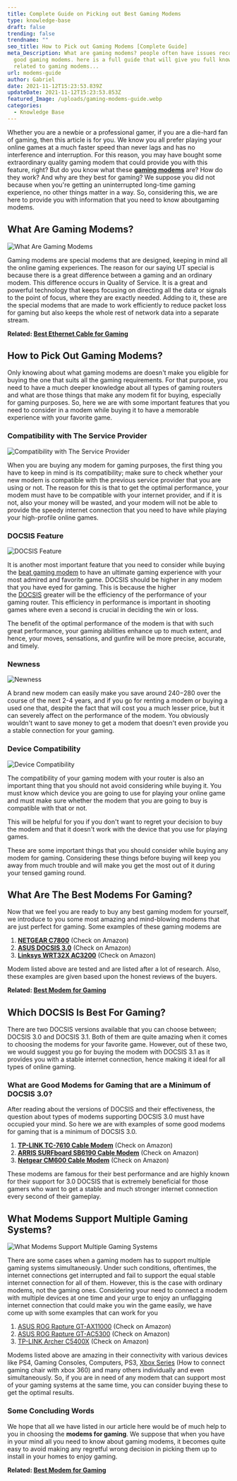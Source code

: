 ```yaml
---
title: Complete Guide on Picking out Best Gaming Modems
type: knowledge-base
draft: false
trending: false
trendname: ""
seo_title: How to Pick out Gaming Modems [Complete Guide]
meta_Description: What are gaming modems? people often have issues recognizing
  good gaming modems. here is a full guide that will give you full knowledge
  related to gaming modems...
url: modems-guide
author: Gabriel
date: 2021-11-12T15:23:53.839Z
updateDate: 2021-11-12T15:23:53.853Z
featured_Image: /uploads/gaming-modems-guide.webp
categories:
  - Knowledge Base
---
```

Whether you are a newbie or a professional gamer, if you are a die-hard fan of gaming, then this article is for you. We know you all prefer playing your online games at a much faster speed than never lags and has no interference and interruption. For this reason, you may have bought some extraordinary quality gaming modem that could provide you with this feature, right? But do you know what these **[gaming modems](https://gamingtechies.com/best-modem/)** are? How do they work? And why are they best for gaming? We suppose you did not because when you're getting an uninterrupted long-time gaming experience, no other things matter in a way. So, considering this, we are here to provide you with information that you need to know aboutgaming modems.

## What Are Gaming Modems?

![What Are Gaming Modems](/uploads/what-are-gaming-modems.webp "What Are Gaming Modems")

Gaming modems are special modems that are designed, keeping in mind all the online gaming experiences. The reason for our saying UT special is because there is a great difference between a gaming and an ordinary modem. This difference occurs in Quality of Service. It is a great and powerful technology that keeps focusing on directing all the data or signals to the point of focus, where they are exactly needed. Adding to it, these are the special modems that are made to work efficiently to reduce packet loss for gaming but also keeps the whole rest of network data into a separate stream.

**Related: [Best Ethernet Cable for Gaming](https://gamingtechies.com/best-ethernet-cable/)**

## How to Pick Out Gaming Modems?

Only knowing about what gaming modems are doesn't make you eligible for buying the one that suits all the gaming requirements. For that purpose, you need to have a much deeper knowledge about all types of gaming routers and what are those things that make any modem fit for buying, especially for gaming purposes. So, here we are with some important features that you need to consider in a modem while buying it to have a memorable experience with your favorite game.

### Compatibility with The Service Provider

![Compatibility with The Service Provider](/uploads/compatibility-with-the-service-provider.webp "Compatibility with The Service Provider")

When you are buying any modem for gaming purposes, the first thing you have to keep in mind is its compatibility; make sure to check whether your new modem is compatible with the previous service provider that you are using or not. The reason for this is that to get the optimal performance, your modem must have to be compatible with your internet provider, and if it is not, also your money will be wasted, and your modem will not be able to provide the speedy internet connection that you need to have while playing your high-profile online games.

### DOCSIS Feature

![DOCSIS Feature](/uploads/docsis-feature.webp "DOCSIS Feature")

It is another most important feature that you need to consider while buying the [beat gaming modem](https://gamingtechies.com/best-modem/) to have an ultimate gaming experience with your most admired and favorite game. DOCSIS should be higher in any modem that you have eyed for gaming. This is because the higher the [DOCSIS](https://en.wikipedia.org/wiki/DOCSIS) greater will be the efficiency of the performance of your gaming router. This efficiency in performance is important in shooting games where even a second is crucial in deciding the win or loss.

The benefit of the optimal performance of the modem is that with such great performance, your gaming abilities enhance up to much extent, and hence, your moves, sensations, and gunfire will be more precise, accurate, and timely.

### Newness

![Newness](/uploads/newness.webp "Newness")

A brand new modem can easily make you save around $240-$280 over the course of the next 2-4 years, and if you go for renting a modem or buying a used one that, despite the fact that will cost you a much lesser price, but it can severely affect on the performance of the modem. You obviously wouldn't want to save money to get a modem that doesn't even provide you a stable connection for your gaming.

### Device Compatibility

![Device Compatibility](/uploads/device-compatibility.webp "Device Compatibility")

The compatibility of your gaming modem with your router is also an important thing that you should not avoid considering while buying it. You must know which device you are going to use for playing your online game and must make sure whether the modem that you are going to buy is compatible with that or not.

This will be helpful for you if you don't want to regret your decision to buy the modem and that it doesn't work with the device that you use for playing games.

These are some important things that you should consider while buying any modem for gaming. Considering these things before buying will keep you away from much trouble and will make you get the most out of it during your tensed gaming round.

## What Are The Best Modems For Gaming?

Now that we feel you are ready to buy any best gaming modem for yourself, we introduce to you some most amazing and mind-blowing modems that are just perfect for gaming. Some examples of these gaming modems are

1. **[NETGEAR C7800](https://www.amazon.com/NETGEAR-Nighthawk-Cable-Modem-Router/dp/B07SHK2241?keywords=netgear+c7800&qid=1643648615&refinements=p_89%3ANETGEAR&sr=8-1-spons&psc=1&spLa=ZW5jcnlwdGVkUXVhbGlmaWVyPUEyRDM2TkwyNjhJWEQxJmVuY3J5cHRlZElkPUEwMzM5NDQ1MllWMFEyTjAxNFJFMCZlbmNyeXB0ZWRBZElkPUEwNTczMjk0MU1TREhWUUVNR0laTCZ3aWRnZXROYW1lPXNwX2F0ZiZhY3Rpb249Y2xpY2tSZWRpcmVjdCZkb05vdExvZ0NsaWNrPXRydWU%3D&linkCode=ll1&tag=gamingtechi09-20&linkId=ba0bc360e2d96b1593b0adc6bfb7a27f&language=en_US&ref_=as_li_ss_tl)** (Check on Amazon)
2. **[ASUS DOCSIS 3.0](https://www.amazon.com/Asus-Modem-Router-Combo-All/dp/B06Y3XQ8M9?&linkCode=ll1&tag=gamingtechi09-20&linkId=bc27ba49112885d4f2fce75e05df2e4a&language=en_US&ref_=as_li_ss_tl)** (Check on Amazon)
3. **[Linksys WRT32X AC3200](https://www.amazon.com/Linksys-AC3200-Dual-Band-Prioritization-WRT32X/dp/B072LQZFHM?&linkCode=ll1&tag=gamingtechi09-20&linkId=211cd05731081f185a3d71bfb4c2980a&language=en_US&ref_=as_li_ss_tl)** (Check on Amazon)

Modem listed above are tested and are listed after a lot of research. Also, these examples are given based upon the honest reviews of the buyers.

**Related: [Best Modem for Gaming](https://gamingtechies.com/best-modem/)**

## Which DOCSIS Is Best For Gaming?

There are two DOCSIS versions available that you can choose between; DOCSIS 3.0 and DOCSIS 3.1. Both of them are quite amazing when it comes to choosing the modems for your favorite game. However, out of these two, we would suggest you go for buying the modem with DOCSIS 3.1 as it provides you with a stable internet connection, hence making it ideal for all types of online gaming.

### What are Good Modems for Gaming that are a Minimum of DOCSIS 3.0?

After reading about the versions of DOCSIS and their effectiveness, the question about types of modems supporting DOCSIS 3.0 must have occupied your mind. So here we are with examples of some good modems for gaming that is a minimum of DOCSIS 3.0.

1. **[TP-LINK TC-7610 Cable Modem](https://www.amazon.com/TP-Link-TC-7610-Download-343Mbps-Certified/dp/B010Q29YF8?&linkCode=ll1&tag=gamingtechi09-20&linkId=83aed9472d0261bf0bf4f65c807a0cdd&language=en_US&ref_=as_li_ss_tl)** (Check on Amazon)
2. **[ARRIS SURFboard SB6190 Cable Modem](https://www.amazon.com/ARRIS-SURFboard-Cablevision-SB6190-White/dp/B016PE1X5K?&linkCode=ll1&tag=gamingtechi09-20&linkId=7bb897f30753fcfa2f7a84b7fcd9d62d&language=en_US&ref_=as_li_ss_tl)** (Check on Amazon)
3. **[Netgear CM600 Cable Modem](https://www.amazon.com/NETGEAR-960Mbps-Certified-XFINITY-Spectrum/dp/B01621M1S4?&linkCode=ll1&tag=gamingtechi09-20&linkId=b91f68ddc21c74434d3f6fcee8c3d3f7&language=en_US&ref_=as_li_ss_tl)** (Check on Amazon)

These modems are famous for their best performance and are highly known for their support for 3.0 DOCSIS that is extremely beneficial for those gamers who want to get a stable and much stronger internet connection every second of their gameplay.

## What Modems Support Multiple Gaming Systems?

![What Modems Support Multiple Gaming Systems](/uploads/what-modems-support-multiple-gaming-system.webp "What Modems Support Multiple Gaming Systems")

There are some cases when a gaming modem has to support multiple gaming systems simultaneously. Under such conditions, oftentimes, the internet connections get interrupted and fail to support the equal stable internet connection for all of them. However, this is the case with ordinary modems, not the gaming ones. Considering your need to connect a modem with multiple devices at one time and your urge to enjoy an unflagging internet connection that could make you win the game easily, we have come up with some examples that can work for you

1. [ASUS ROG Rapture GT-AX11000](https://amzn.to/3msnCx8) (Check on Amazon)
2. [ASUS ROG Rapture GT-AC5300](https://amzn.to/2Or6xqG) (Check on Amazon)
3. [TP-LINK Archer C5400X](https://amzn.to/3mqRppS) (Check on Amazon)

Modems listed above are amazing in their connectivity with various devices like PS4, Gaming Consoles, Computers, PS3, [Xbox Series](https://gamingtechies.com/how-to-connect-chair-to-xbox-360/) (How to connect gaming chair with xbox 360) and many others individually and even simultaneously. So, if you are in need of any modem that can support most of your gaming systems at the same time, you can consider buying these to get the optimal results.

### Some Concluding Words

We hope that all we have listed in our article here would be of much help to you in choosing the **modems for gaming**. We suppose that when you have in your mind all you need to know about gaming modems, it becomes quite easy to avoid making any regretful wrong decision in picking them up to install in your homes to enjoy gaming.

**Related: [Best Modem for Gaming](https://gamingtechies.com/best-modem/)**